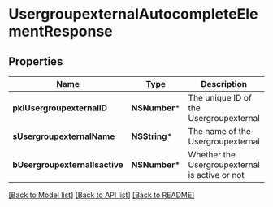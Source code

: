 # UsergroupexternalAutocompleteElementResponse

## Properties
Name | Type | Description | Notes
------------ | ------------- | ------------- | -------------
**pkiUsergroupexternalID** | **NSNumber*** | The unique ID of the Usergroupexternal | 
**sUsergroupexternalName** | **NSString*** | The name of the Usergroupexternal | 
**bUsergroupexternalIsactive** | **NSNumber*** | Whether the Usergroupexternal is active or not | 

[[Back to Model list]](../README.md#documentation-for-models) [[Back to API list]](../README.md#documentation-for-api-endpoints) [[Back to README]](../README.md)



